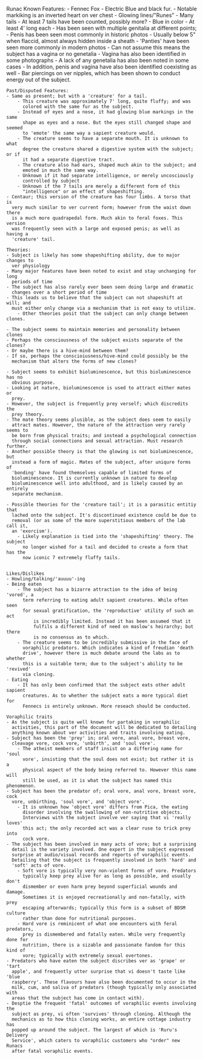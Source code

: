 Runac 
    Known Features:
    - Fennec Fox
    - Electric Blue and black fur.
        - Notable markiking is an inverted heart on ver chest
    - Glowing lines/"Runes"
    - Many tails
        - At least 7 tails have been counted, possibly more?
        - Blue in color
        - At least 4' long each
    - Has been seen with multiple genitalia at different points; 
        - Penis has been seen most commonly in historic photos
            - Usually below 5" when flaccid, almost always hidden inside a
              sheath
        - 'Panties' have been seen more commonly in modern photos
            - Can not assume this means the subject has a vagina or no
              genetalia
        - Vagina has also been identified in some photographs
        - A lack of any genetalia has also been noted in some cases
        - In addition, penis and vagina have also been identified coexisting as
          well
    - Bar piercings on ver nipples, which has been shown to conduct energy out
      of the subject.

    Past/Disputed Features:
    - Same as present; but with a 'creature' for a tail.
        - This creature was approximately 7' long, quite fluffy; and was
          colored with the same fur as the subject.
        - Instead of eyes and a nose, it had glowing blue markings in the same
          shape as eyes and a nose. But the eyes still changed shape and seemed
          to 'emote' the same way a sapient creature would.
        - The creature seems to have a separate mouth. It is unknown to what
          degree the creature shared a digestive system with the subject; or if
          it had a separate digestive tract.
        - The creature also had ears, shaped much akin to the subject; and
          emoted in much the same way.
        - Unknown if it had separate intelligence, or merely uncosciously
          controlled by subject
        - Unknown if the 7 tails are merely a different form of this
          "intelligence" or an effect of shapeshifting.
    - Centaur; this version of the creature has four limbs. A torso that is
      very much similar to ver current form; however from the waist down there
      is a much more quadrapedal form. Much akin to feral foxes. This version
      was frequently seen with a large and exposed penis; as well as having a
      'creature' tail.

    Theories:
    - Subject is likely has some shapeshifting ability, due to major changes to
      ver physiology 
    - Many major features have been noted to exist and stay unchanging for long
      periods of time
    - The subject has also rarely ever been seen doing large and dramatic
      changes over a short period of time
    - This leads us to believe that the subject can not shapeshift at will; and
      must either only change via a mechanism that is not easy to utilize.
        - Other theories posit that the subject can only change between clones.

    - The subject seems to maintain memories and personality between clones
    - Perhaps the consciousness of the subject exists separate of the clones?
    - Or maybe there is a hive-mind between them?
    - If so, perhaps the conscioiusness/hive-mind could possibly be the
      mechanism that alters the forms of new clones?

    - Subject seems to exhibit bioluminescence, but this bioluminescence has no
      obvious purpose.
    - Looking at nature, bioluminescence is used to attract either mates or
      prey.
    - However, the subject is frequently prey verself; which discredits the
      prey theory.
    - The mate theory seems plusible, as the subject does seem to easily
      attract mates. However, the nature of the attraction very rarely seems to
      be born from physical traits; and instead a psychological connection
      through social connections and sexual attraction. Must research further.
    - Another possible theory is that the glowing is not bioluminescence, but
      instead a form of magic. Mates of the subject, after uniqure forms of
      'bonding' have found themselves capable of limited forms of
      bioluminescence. It is currently unknown in nature to develop
      bioluminescence well into adulthood, and is likely caused by an entirely
      separate mechanism.

    - Possible theories for the 'creature tail'; it is a parasitic entitiy that
      lached onto the subject. It's discontinued existence could be due to
      removal (or as some of the more superstitious members of the lab call it,
      an 'exorcism').
        - Likely explanation is tied into the 'shapeshifting' theory. The subject 
          no longer wished for a tail and decided to create a form that has the 
          now iconic 7 extremely fluffy tails.


    Likes/Dislikes
    - Howling/talking/'auuuu'-ing
    - Being eaten
        - The subject has a bizarre attraction to the idea of being 'vored', a
          term referring to eating adult sapient creatures. While often seen
          for sexual gratification, the 'reproductive' utility of such an act
              is incredibly limited. Instead it has been assumed that it
              fulfils a different kind of need on maslow's heirarchy; but there
              is no consensus as to which.
        - The creature seems to be incredibly submissive in the face of
          voraphilic predators. Which indicates a kind of freudian 'death
          drive', however there is much debate around the labs as to whether
          this is a suitable term; due to the subject's ability to be 'revived'
          via cloning.
    - Eating
        - It has only been confirmed that the subject eats other adult sapient
          creatures. As to whether the subject eats a more typical diet for
          Fennecs is entirely unknown. More reseach should be conducted.

    Voraphilic traits
    - As the subject is quite well known for partaking in voraphilic
      activities, this part of the document will be dedicated to detailing
      anything known about ver activities and traits involving eating.
    - Subject has been the 'prey' in; oral vore, anal vore, breast vore,
      cleavage vore, cock vore, 'unbirth', and 'soul vore'.
        - The atheist members of staff insist on a differing name for 'soul
          vore', insisting that the soul does not exist; but rather it is a
          physical aspect of the body being referred to. However this name will
          still be used, as it is what the subject has named this phenomenon.
    - Subject has been the predator of; oral vore, anal vore, breast vore, cock
      vore, unbirthing, 'soul vore', and 'object vore'.
        - It is unknown how 'object vore' differs from Pica, the eating
          disorder involving the swallowing of non-nutritive objects.
          Interviews with the subject involve ver saying that vi 'really loves'
          this act; the only recorded act was a clear ruse to trick prey into
          cock vore.
    - The subject has been involved in many acts of vore; but a surprising
      detail is the variety involved. One expert in the subject expressed
      surprise at audio/visual records and reports of voraphilic events.
      Detailing that the subject is frequently involved in both 'hard' and
      'soft' acts of vore. 
        - Soft vore is typically very non-violent forms of vore. Predators
          typically keep prey alive for as long as possible, and usually don't
          dismember or even harm prey beyond superficial wounds and damage.
          Sometimes it is enjoyed recreationally and non-fatally, with prey
          escaping afterwards; typically this form is a subset of BDSM culture
          rather than done for nutritional purposes.
        - Hard vore is reminicent of what one encounters with feral predators,
          prey is dismembered and fatally eaten. While very frequently done for
          nutrition, there is a sizable and passionate fandom for this kind of
          vore; typically with extremely sexual overtones. 
    - Predators who have eaten the subject discribes ver as 'grape' or 'tart
      apple', and frequently utter surprise that vi doesn't taste like 'blue
      raspberry'. These flavours have also been documented to occur in the
      milk, cum, and saliva of predators (though typically only associated with
      areas that the subject has come in contact with).
    - Desptie the frequent 'fatal' outcomes of voraphilic events involving the
      subject as prey, vi often 'survives' through cloning. Although the
      mechanics as to how this cloning works, an entire cottage industry has
      popped up around the subject. The largest of which is 'Ruru's Delivery
      Service', which caters to voraphilic customers who "order" new Runacs
      after fatal voraphilic events.
